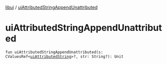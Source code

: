 [libui](index.md) / [uiAttributedStringAppendUnattributed](./ui-attributed-string-append-unattributed.md)

# uiAttributedStringAppendUnattributed

`fun uiAttributedStringAppendUnattributed(s: CValuesRef<`[`uiAttributedString`](ui-attributed-string.md)`>?, str: String?): Unit`